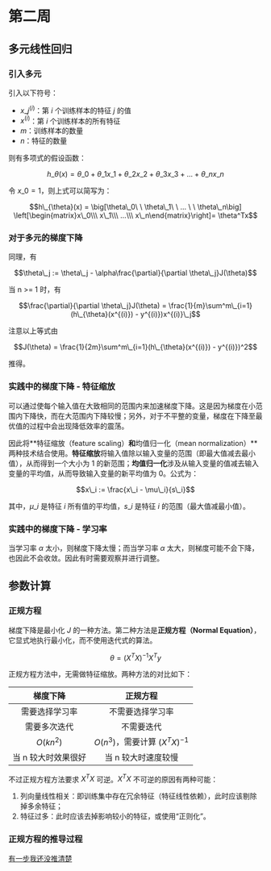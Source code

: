 # 第二周

## 多元线性回归

### 引入多元

引入以下符号：

* $x\_j^{(i)}$：第 $i$ 个训练样本的特征 $j$ 的值
* $x^{(i)}$：第 $i$ 个训练样本的所有特征
* $m$：训练样本的数量
* $n$：特征的数量

则有多项式的假设函数：

$$h\_{\theta}(x) = \theta\_0 + \theta\_1 x\_1 + \theta\_2 x\_2 + \theta\_3 x\_3 + ... + \theta\_n x\_n$$

令 $x\_0 = 1$，则上式可以简写为：

$$h\_{\theta}(x) = \big[\theta\_0\ \ \theta\_1\ \ ... \ \ \theta\_n\big] \left[\begin{matrix}x\_0\\\ x\_1\\\ ...\\\ x\_n\end{matrix}\right]= \theta^Tx$$

### 对于多元的梯度下降

同理，有

$$\theta\_j := \theta\_j - \alpha\frac{\partial}{\partial \theta\_j}J(\theta)$$

当 n >= 1 时，有

$$\frac{\partial}{\partial \theta\_j}J(\theta) = \frac{1}{m}\sum^m\_{i=1}(h\_{\theta}(x^{(i)}) - y^{(i)})x^{(i)}\_j$$

注意以上等式由

$$J(\theta) = \frac{1}{2m}\sum^m\_{i=1}(h\_{\theta}(x^{(i)}) - y^{(i)})^2$$

推得。

### 实践中的梯度下降 - 特征缩放

可以通过使每个输入值在大致相同的范围内来加速梯度下降。这是因为梯度在小范围内下降快，而在大范围内下降较慢；另外，对于不平整的变量，梯度在下降至最优值的过程中会出现降低效率的震荡。

因此将**特征缩放（feature scaling）**和**均值归一化（mean normalization）**两种技术结合使用。**特征缩放**将输入值除以输入变量的范围（即最大值减去最小值），从而得到一个大小为 1 的新范围；**均值归一化**涉及从输入变量的值减去输入变量的平均值，从而导致输入变量的新平均值为 0。公式为：

$$x\_i := \frac{x\_i - \mu\_i}{s\_i}$$

其中，$\mu\_i$ 是特征 $i$ 所有值的平均值，$s\_i$ 是特征 $i$ 的范围（最大值减最小值）。

### 实践中的梯度下降 - 学习率

当学习率 $\alpha$ 太小，则梯度下降太慢；而当学习率 $\alpha$ 太大，则梯度可能不会下降，也因此不会收敛。因此有时需要观察并进行调整。

## 参数计算

### 正规方程

梯度下降是最小化 $J$ 的一种方法。第二种方法是**正规方程（Normal Equation）**，它显式地执行最小化，而不使用迭代式的算法。

$$\theta = (X^TX)^{-1}X^Ty$$

正规方程方法中，无需做特征缩放。两种方法的对比如下：

| 梯度下降 | 正规方程 |
| :--: | :--: |
| 需要选择学习率 | 不需要选择学习率 |
| 需要多次迭代 | 不需要迭代 |
| $O(kn^2)$ | $O(n^3)$，需要计算 $(X^TX)^{-1}$ |
| 当 n 较大时效果很好 | 当 n 较大时速度较慢 |

不过正规方程方法要求 $X^TX$ 可逆。$X^TX$ 不可逆的原因有两种可能：

1. 列向量线性相关：即训练集中存在冗余特征（特征线性依赖），此时应该剔除掉多余特征；
2. 特征过多：此时应该去掉影响较小的特征，或使用“正则化”。

### 正规方程的推导过程

[有一步我还没推清楚](https://zhuanlan.zhihu.com/p/32300413)

<script type="text/x-mathjax-config">
 MathJax.Hub.Config({
   tex2jax: {inlineMath: [ ['$', '$'] ],
         displayMath: [ ['$$', '$$']]}
 });
</script>

<script src="https://cdn.bootcss.com/mathjax/2.7.4/latest.js?config=default"></script>